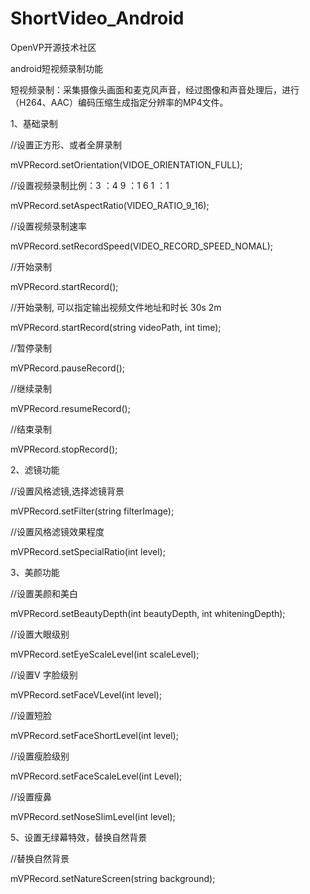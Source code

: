 # ShortVideo_Android                                 

OpenVP开源技术社区

android短视频录制功能

短视频录制：采集摄像头画面和麦克风声音，经过图像和声音处理后，进行（H264、AAC）编码压缩生成指定分辨率的MP4文件。 


1、基础录制

//设置正方形、或者全屏录制

mVPRecord.setOrientation(VIDOE_ORIENTATION_FULL);  

//设置视频录制比例：3 ：4      9 ：1 6      1 ：1

mVPRecord.setAspectRatio(VIDEO_RATIO_9_16); 

//设置视频录制速率

 mVPRecord.setRecordSpeed(VIDEO_RECORD_SPEED_NOMAL); 

//开始录制

 mVPRecord.startRecord(); 
 
 //开始录制, 可以指定输出视频文件地址和时长 30s  2m
 
 mVPRecord.startRecord(string videoPath, int time); 
  
  
 //暂停录制
 
  mVPRecord.pauseRecord(); 
 

//继续录制

mVPRecord.resumeRecord(); 
 

//结束录制

mVPRecord.stopRecord(); 



2、滤镜功能

//设置风格滤镜,选择滤镜背景

mVPRecord.setFilter(string filterImage); 


//设置风格滤镜效果程度

mVPRecord.setSpecialRatio(int level);


3、美颜功能

//设置美颜和美白

mVPRecord.setBeautyDepth(int beautyDepth, int whiteningDepth); 
 
//设置大眼级别

mVPRecord.setEyeScaleLevel(int scaleLevel);

//设置V 字脸级别

mVPRecord.setFaceVLevel(int level); 
  
//设置短脸

mVPRecord.setFaceShortLevel(int level);  

//设置瘦脸级别

mVPRecord.setFaceScaleLevel(int Level); 

//设置瘦鼻

mVPRecord.setNoseSlimLevel(int level);  
 
5、设置无绿幕特效，替换自然背景

//替换自然背景

mVPRecord.setNatureScreen(string background);   





